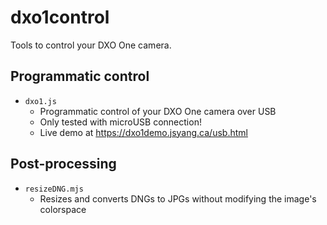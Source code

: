 # dxo1control
Tools to control your DXO One camera.

## Programmatic control
- `dxo1.js`
    - Programmatic control of your DXO One camera over USB
    - Only tested with microUSB connection!
    - Live demo at https://dxo1demo.jsyang.ca/usb.html

## Post-processing
- `resizeDNG.mjs`
    - Resizes and converts DNGs to JPGs without modifying the image's colorspace